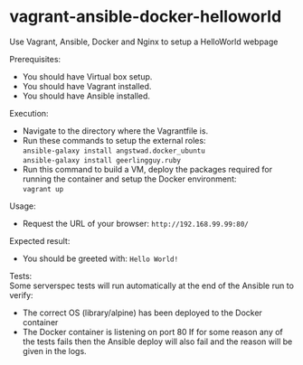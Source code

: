 # vagrant-ansible-docker-helloworld
Use Vagrant, Ansible, Docker and Nginx to setup a HelloWorld webpage

Prerequisites:
* You should have Virtual box setup.
* You should have Vagrant installed.
* You should have Ansible installed.

Execution:
* Navigate to the directory where the Vagrantfile is.
* Run these commands to setup the external roles:  
`ansible-galaxy install angstwad.docker_ubuntu`  
`ansible-galaxy install geerlingguy.ruby`
* Run this command to build a VM, deploy the packages required for running the container and setup the Docker environment:  
`vagrant up`

Usage:
  * Request the URL of your browser:
    `http://192.168.99.99:80/`

Expected result:
  * You should be greeted with:
    `Hello World!`

Tests:  
Some serverspec tests will run automatically at the end of the Ansible run to verify:
 * The correct OS (library/alpine) has been deployed to the Docker container
 * The Docker container is listening on port 80
If for some reason any of the tests fails then the Ansible deploy will also fail and the reason will be given in the logs.
